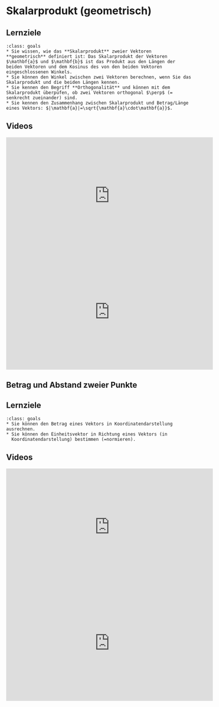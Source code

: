 # Skalarprodukt (geometrisch)

## Lernziele

```{admonition} Lernziele 
:class: goals
* Sie wissen, wie das **Skalarprodukt** zweier Vektoren **geometrisch** definiert ist: Das Skalarprodukt der Vektoren $\mathbf{a}$ und $\mathbf{b}$ ist das Produkt aus den Längen der beiden Vektoren und dem Kosinus des von den beiden Vektoren eingeschlossenen Winkels.
* Sie können den Winkel zwischen zwei Vektoren berechnen, wenn Sie das Skalarprodukt und die beiden Längen kennen.
* Sie kennen den Begriff **Orthogonalität** und können mit dem Skalarprodukt überpüfen, ob zwei Vektoren orthogonal $\perp$ (= senkrecht zueinander) sind.
* Sie kennen den Zusammenhang zwischen Skalarprodukt und Betrag/Länge eines Vektors: $|\mathbf{a}|=\sqrt{\mathbf{a}\cdot\mathbf{a}}$.
```

## Videos

<iframe width="560" height="315" src="https://www.youtube.com/embed/FKN2mcoD6bQ" title="YouTube video player" frameborder="0" allow="accelerometer; autoplay; clipboard-write; encrypted-media; gyroscope; picture-in-picture" allowfullscreen></iframe>

<iframe width="560" height="315" src="https://www.youtube.com/embed/swMhAjkoCm0" title="YouTube video player" frameborder="0" allow="accelerometer; autoplay; clipboard-write; encrypted-media; gyroscope; picture-in-picture" allowfullscreen></iframe>

## Betrag und Abstand zweier Punkte

## Lernziele

```{admonition} Lernziele 
:class: goals
* Sie können den Betrag eines Vektors in Koordinatendarstellung ausrechnen.
* Sie können den Einheitsvektor in Richtung eines Vektors (in
  Koordinatendarstellung) bestimmen (=normieren).
```

## Videos

<iframe width="560" height="315" src="https://www.youtube.com/embed/zFKvZpzzO7M" title="YouTube video player" frameborder="0" allow="accelerometer; autoplay; clipboard-write; encrypted-media; gyroscope; picture-in-picture" allowfullscreen></iframe>

<iframe width="560" height="315" src="https://www.youtube.com/embed/eXSMrAB-miM" title="YouTube video player" frameborder="0" allow="accelerometer; autoplay; clipboard-write; encrypted-media; gyroscope; picture-in-picture" allowfullscreen></iframe>
